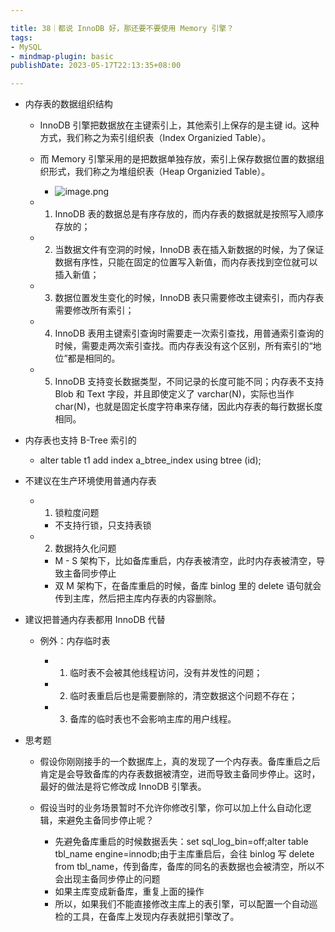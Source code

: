 ```yaml
---

title: 38｜都说 InnoDB 好，那还要不要使用 Memory 引擎？
tags:
- MySQL
- mindmap-plugin: basic
publishDate: 2023-05-17T22:13:35+08:00

---
```


- 内存表的数据组织结构

  - InnoDB 引擎把数据放在主键索引上，其他索引上保存的是主键 id。这种方式，我们称之为索引组织表（Index Organizied Table）。
  - 而 Memory 引擎采用的是把数据单独存放，索引上保存数据位置的数据组织形式，我们称之为堆组织表（Heap Organizied Table）。
    - ![image.png](https://cdn.jsdelivr.net/gh/11ze/static/images/mysql45-38-1.png)

  - 1. InnoDB 表的数据总是有序存放的，而内存表的数据就是按照写入顺序存放的；
  - 2. 当数据文件有空洞的时候，InnoDB 表在插入新数据的时候，为了保证数据有序性，只能在固定的位置写入新值，而内存表找到空位就可以插入新值；
  - 3. 数据位置发生变化的时候，InnoDB 表只需要修改主键索引，而内存表需要修改所有索引；
  - 4. InnoDB 表用主键索引查询时需要走一次索引查找，用普通索引查询的时候，需要走两次索引查找。而内存表没有这个区别，所有索引的“地位”都是相同的。
  - 5. InnoDB 支持变长数据类型，不同记录的长度可能不同；内存表不支持 Blob 和 Text 字段，并且即使定义了 varchar(N)，实际也当作 char(N)，也就是固定长度字符串来存储，因此内存表的每行数据长度相同。

- 内存表也支持 B-Tree 索引的

  - alter table t1 add index a_btree_index using btree (id);

- 不建议在生产环境使用普通内存表

  - 1. 锁粒度问题

    - 不支持行锁，只支持表锁

  - 2. 数据持久化问题

    - M - S 架构下，比如备库重启，内存表被清空，此时内存表被清空，导致主备同步停止
    - 双 M 架构下，在备库重启的时候，备库 binlog 里的 delete 语句就会传到主库，然后把主库内存表的内容删除。

- 建议把普通内存表都用 InnoDB 代替

  - 例外：内存临时表

    - 1. 临时表不会被其他线程访问，没有并发性的问题；
    - 2. 临时表重启后也是需要删除的，清空数据这个问题不存在；
    - 3. 备库的临时表也不会影响主库的用户线程。

- 思考题

  - 假设你刚刚接手的一个数据库上，真的发现了一个内存表。备库重启之后肯定是会导致备库的内存表数据被清空，进而导致主备同步停止。这时，最好的做法是将它修改成 InnoDB 引擎表。
  - 假设当时的业务场景暂时不允许你修改引擎，你可以加上什么自动化逻辑，来避免主备同步停止呢？

    - 先避免备库重启的时候数据丢失：set sql_log_bin=off;alter table tbl_name engine=innodb;由于主库重启后，会往 binlog 写 delete from tbl_name，传到备库，备库的同名的表数据也会被清空，所以不会出现主备同步停止的问题
    - 如果主库变成新备库，重复上面的操作
    - 所以，如果我们不能直接修改主库上的表引擎，可以配置一个自动巡检的工具，在备库上发现内存表就把引擎改了。
